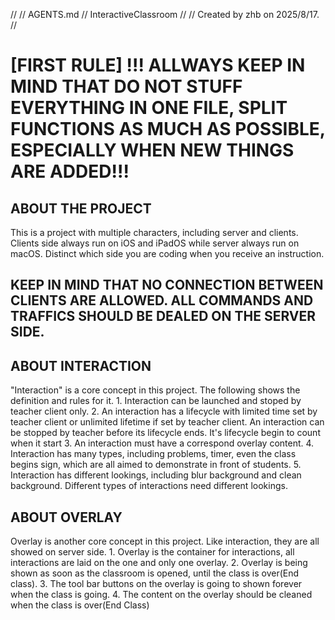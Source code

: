 //
//  AGENTS.md
//  InteractiveClassroom
//
//  Created by zhb on 2025/8/17.
//

# [FIRST RULE] !!! ALLWAYS KEEP IN MIND THAT DO NOT STUFF EVERYTHING IN ONE FILE, SPLIT FUNCTIONS AS MUCH AS POSSIBLE, ESPECIALLY WHEN NEW THINGS ARE ADDED!!!

## ABOUT THE PROJECT

This is a project with multiple characters, including server and clients. Clients side always run on iOS and iPadOS while server always run on macOS. Distinct which side you are coding when you receive an instruction.

## KEEP IN MIND THAT NO CONNECTION BETWEEN CLIENTS ARE ALLOWED. ALL COMMANDS AND TRAFFICS SHOULD BE DEALED ON THE SERVER SIDE.

## ABOUT INTERACTION

"Interaction" is a core concept in this project. The following shows the definition and rules for it.
    1. Interaction can be launched and stoped by teacher client only.
    2. An interaction has a lifecycle with limited time set by teacher client or unlimited lifetime if set by teacher client. An interaction can be stopped by teacher before its lifecycle ends. It's lifecycle begin to count when it start
    3. An interaction must have a correspond overlay content.
    4. Interaction has many types, including problems, timer, even the class begins sign, which are all aimed to demonstrate in front of students.
    5. Interaction has different lookings, including blur background and clean background. Different types of interactions need different lookings.
    
## ABOUT OVERLAY

Overlay is another core concept in this project. Like interaction, they are all showed on server side.
    1. Overlay is the container for interactions, all interactions are laid on the one and only one overlay.
    2. Overlay is being shown as soon as the classroom is opened, until the class is over(End class).
    3. The tool bar buttons on the overlay is going to shown forever when the class is going.
    4. The content on the overlay should be cleaned when the class is over(End Class)
    
